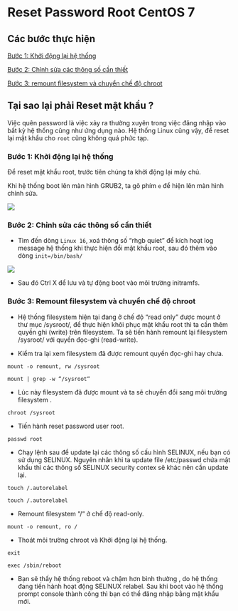 # Reset Password Root CentOS 7

## Các bước thực hiện

[Bước 1: Khởi động lại hệ thống](https://github.com/quanganh1996111/Linux-Tutorial/blob/master/Linux-Onjob%20Trainning/SingleMode_Linux/ResetPassword%20Linux%20CentOS%207.md#b%C6%B0%E1%BB%9Bc-1-kh%E1%BB%9Fi-%C4%91%E1%BB%99ng-l%E1%BA%A1i-h%E1%BB%87-th%E1%BB%91ng)

[Bước 2: Chỉnh sửa các thông số cần thiết](https://github.com/quanganh1996111/Linux-Tutorial/blob/master/Linux-Onjob%20Trainning/SingleMode_Linux/ResetPassword%20Linux%20CentOS%207.md#b%C6%B0%E1%BB%9Bc-2-ch%E1%BB%89nh-s%E1%BB%ADa-c%C3%A1c-th%C3%B4ng-s%E1%BB%91-c%E1%BA%A7n-thi%E1%BA%BFt)

[Bước 3: remount filesystem và chuyển chế độ chroot](https://github.com/quanganh1996111/Linux-Tutorial/blob/master/Linux-Onjob%20Trainning/SingleMode_Linux/ResetPassword%20Linux%20CentOS%207.md#b%C6%B0%E1%BB%9Bc-3-remount-filesystem-v%C3%A0-chuy%E1%BB%83n-ch%E1%BA%BF-%C4%91%E1%BB%99-chroot)

## Tại sao lại phải Reset mật khẩu ?

Việc quên password là việc xảy ra thường xuyên trong việc đăng nhập vào bất kỳ hệ thống cũng như ứng dụng nào. Hệ thống Linux cũng vậy, để reset lại mật khẩu cho `root` cũng không quá phức tạp.

### Bước 1: Khởi động lại hệ thống

Để reset mật khẩu root, trước tiên chúng ta khởi động lại máy chủ.

Khi hệ thống boot lên màn hình GRUB2, ta gõ phím `e` để hiện lên màn hình chỉnh sửa.

<img src="https://imgur.com/0K0c9h2.png">

### Bước 2: Chỉnh sửa các thông số cần thiết

- Tìm đến dòng `Linux 16`, xoá thông số “rhgb quiet” để kích hoạt log message hệ thống khi thực hiện đổi mật khẩu root, sau đó thêm vào dòng `init=/bin/bash/`

<img src="https://imgur.com/PwJKoue.png">

- Sau đó Ctrl X để lưu và tự động boot vào môi trường initramfs.

### Bước 3: Remount filesystem và chuyển chế độ chroot

- Hệ thống filesystem hiện tại đang ở chế độ “read only” được mount ở thư mục /sysroot/, để thực hiện khôi phục mật khẩu root thì ta cần thêm quyền ghi (write) trên filesystem. Ta sẽ tiến hành remount lại filesystem /sysroot/ với quyền đọc-ghi (read-write).

- Kiểm tra lại xem filesystem đã được remount quyền đọc-ghi hay chưa.

`mount -o remount, rw /sysroot`

`mount | grep -w “/sysroot“`

- Lúc này filesystem đã được mount và ta sẽ chuyển đổi sang môi trường filesystem .

`chroot /sysroot`
 
- Tiến hành reset password user root.

`passwd root`

- Chạy lệnh sau để update lại các thông số cấu hình SELINUX, nếu bạn có sử dụng SELINUX. Nguyên nhân khi ta update file /etc/passwd chứa mật khẩu thì các thông số SELINUX security contex sẽ khác nên cần update lại.

`touch /.autorelabel`

`touch /.autorelabel`

- Remount filesystem “/“ ở chế độ read-only.

`mount -o remount, ro /`

- Thoát môi trường chroot và Khởi động lại hệ thống.

`exit`

`exec /sbin/reboot`
 
- Bạn sẽ thấy hệ thống reboot và chậm hơn bình thường , do hệ thống đang tiến hành hoạt động SELINUX relabel. Sau khi boot vào hệ thống prompt console thành công thì bạn có thể đăng nhập bằng mật khẩu mới.